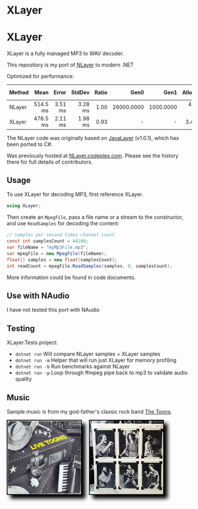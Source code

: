 # XLayer
# XLayer

XLayer is a fully managed MP3 to WAV decoder. 

This repository is my port of [NLayer](https://github.com/naudio/NLayer) to modern .NET

Optimized for performance:

| Method | Mean     | Error   | StdDev  | Ratio | Gen0       | Gen1      | Allocated | Alloc Ratio |
|------- |---------:|--------:|--------:|------:|-----------:|----------:|----------:|------------:|
| NLayer | 514.5 ms | 3.51 ms | 3.28 ms |  1.00 | 26000.0000 | 1000.0000 | 484.66 MB |       1.000 |
| XLayer | 476.5 ms | 2.11 ms | 1.98 ms |  0.93 |          - |         - |   3.47 MB |       0.007 |

The NLayer code was originally based 
on [JavaLayer](http://www.javazoom.net/javalayer/javalayer.html) (v1.0.1), 
which has been ported to C#.

Was previously hosted at [NLayer.codeplex.com](http://NLayer.codeplex.com/). 
Please see the history there for full details of contributors.

## Usage

To use XLayer for decoding MP3, first reference XLayer.

```cs
using XLayer;
```

Then create an `MpegFile`, pass a file name or a stream to the constructor, and use `ReadSamples` for decoding the content:

```cs
// samples per second times channel count
const int samplesCount = 44100;
var fileName = "myMp3File.mp3";
var mpegFile = new MpegFile(fileName);
float[] samples = new float[samplesCount];
int readCount = mpegFile.ReadSamples(samples, 0, samplesCount);
```

More information could be found in code documents.

## Use with NAudio

I have not tested this port with NAudio

## Testing

XLayer.Tests project:
- `dotnet run` Will compare NLayer samples = XLayer samples
- `dotnet run -m` Helper that will run just XLayer for memory profiling
- `dotnet run -b` Run benchmarks against NLayer
- `dotnet run -p` Loop through ffmpeg pipe back to mp3 to validate audio quality

## Music 
Sample music is from my god-father's classic rock band [The Toons](https://www.discogs.com/artist/767082-The-Toons). 

<img src="toons1.png" alt="alt text" width="200" height="200" style="border: 2px solid black; box-shadow: 10px 10px 10px black" /> &nbsp;&nbsp;&nbsp;
<img src="toons2.png" alt="alt text" width="200" height="200" style="border: 2px solid black; box-shadow: 10px 10px 10px black" />